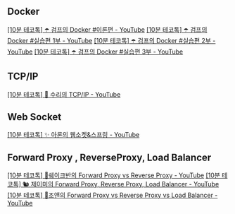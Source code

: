 

## Docker

[[10분 테코톡] ☂️ 검프의 Docker #이론편 - YouTube](https://www.youtube.com/watch?v=IiNI6XAYtrs)
[[10분 테코톡] ☂️ 검프의 Docker #실습편 1부 - YouTube](https://www.youtube.com/watch?v=fUC2OoNYoKc)
[[10분 테코톡] ☂️ 검프의 Docker #실습편 2부 - YouTube](https://www.youtube.com/watch?v=J_8-8ovxYMM)
[[10분 테코톡] ☂️ 검프의 Docker #실습편 3부 - YouTube](https://www.youtube.com/watch?v=tZMFlxCzXJQ)

## TCP/IP

[[10분 테코톡] 🔮 수리의 TCP/IP - YouTube](https://www.youtube.com/watch?v=BEK354TRgZ8)

## Web Socket

[[10분 테코톡] ✨ 아론의 웹소켓&스프링 - YouTube](https://www.youtube.com/watch?v=rvss-_t6gzg)

## Forward Proxy , ReverseProxy, Load Balancer

[[10분 테코톡] 🤝쉐이크반의 Forward Proxy vs Reverse Proxy - YouTube](https://www.youtube.com/watch?v=lg-wHikZg0Q)
[[10분 테코톡] 🐿 제이미의 Forward Proxy, Reverse Proxy, Load Balancer - YouTube](https://www.youtube.com/watch?v=YxwYhenZ3BE)
[[10분 테코톡] 🌟조앤의 Forward Proxy vs Reverse Proxy vs Load Balancer - YouTube](https://www.youtube.com/watch?v=u4O4zHdiFhk)



